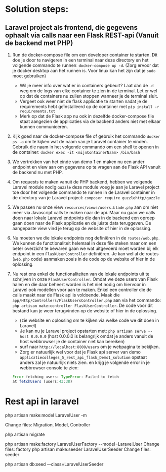 # Solution steps: 
## Laravel project als frontend, die gegevens ophaalt via calls naar een Flask REST-api (Vanuit de backend met PHP)

1. Run de docker-compose file om een developer container te starten. Dit doe je door te navigeren in een terminal naar deze directory en het volgende commando te runnen: `docker-compose up -d`. (Zorg ervoor dat je docker desktop aan het runnen is. Voor linux kan het zijn dat je `sudo` moet gebruiken)
    - Wil je meer info over wat er in containers gebeurt? Laat dan de `-d` weg om de logs van elke container te zien in de terminal. Let er wel op dat de containers nu zullen stoppen wanneer je de terminal sluit.
    - Vergeet ook weer niet de flask applicatie te starten nadat je de requirements hebt geïnstalleerd op de container met `pip install -r requirements.txt`
    - Merk op dat de Flask app nu ook in dezelfde docker-compose file staat aangezien de applicaties via de backend anders niet met elkaar kunnen communiceren.

2. Kijk goed naar de docker-compose file of gebruik het commando `docker ps -a` om te kijken wat de naam van je Laravel container te vinden. Gebruik die naam in het volgende commando om een shell te openen in de container: `docker exec -it <mijnContainerNaam> /bin/bash`

3. We vertrekken van het einde van demo 1 en maken nu een ander endpoint en view aan om gegevens op te vragen aan de Flask API vanuit de backend nu met PHP. 

4. Om requests te maken vanuit de PHP backend, hebben we volgende Laravel module nodig `Guzzle` deze module voeg je aan je Laravel project toe door het volgende commando te runnen in de Laravel container in de directory van je Laravel project: `composer require guzzlehttp/guzzle`

5. We passen nu onze view `resources/views/users.blade.php` aan om niet meer via Javascript calls te maken naar de api. Maar nu gaan we calls doen naar lokale Laravel endpoints die dan in de backend een oproep gaan doen naar de Flask applicatie en de juiste data teruggeven. De aangepaste view vind je terug op de website of hier in de oplossing.

6. Nu moeten we die lokale endpoints nog definiëren in de `routes/web.php`. We kunnen de functionaliteit helemaal in deze file steken maar om een beter overzicht te bewaren gaan we wat uitgevoerd moet worden bij elk endpoint in een `FlaskUserController` definiëren. Je kan wel al de routes (`web.php` code) aanmaken zoals in de code op de website of hier in de oplossing.

7. Nu rest ons enkel de functionaliteiten van de lokale endpoints uit te schrijven in onze `FlaskUserController`. Omdat we deze users van Flask halen en die daar beheert worden is het niet nodig om hiervoor in Laravel ook modellen voor aan te maken. Enkel een controller die de calls maakt naar de Flask api is voldoende. Maak die `app/Http/Controllers/FlaskUsersController.php` aan via het commando: `php artisan make:controller FlaskUserController`. De code voor dit bestand kan je weer terugvinden op de website of hier in de oplossing.
    - (zie website en oplossing om te kijken via welke code we dit doen in Laravel)
    - Je kan nu je Laravel project opstarten met: `php artisan serve --host 0.0.0.0` (host 0.0.0.0 is belangrijk omdat je anders vanuit de host webbrowser je de container niet kan bereiken)
    - surf naar `http://localhost:8000/users` om je webpagina te bekijken.
    - Zorg er natuurlijk wel voor dat je Flask api server van demo `applicatiecolleges_5_rest_api_flask_Demo1_solution` opstaat anders zal je natuurlijk niets zien. en krijg je volgende error in je webbrowser console te zien:

    ```javascript
    Error fetching users: TypeError: Failed to fetch
    at fetchUsers (users:43:38)
    ```


<!-- TODO: Delete below -->

# Rest api in laravel

php artisan make:model LaravelUser -m

Change files: Migration, Model, Controller

php artisan migrate

php artisan make:factory LaravelUserFactory --model=LaravelUser
Change files: factory
php artisan make:seeder LaravelUserSeeder
Change files: seeder

php artisan db:seed --class=LaravelUserSeeder